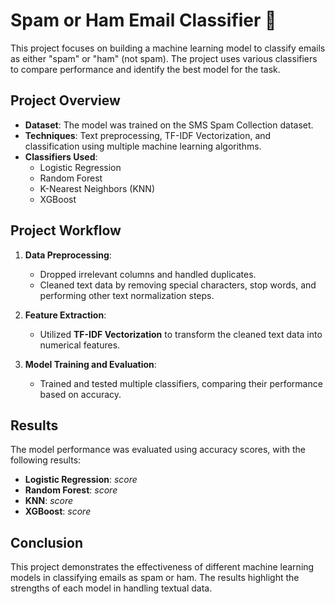 # Spam or Ham Email Classifier 📧

This project focuses on building a machine learning model to classify emails as either "spam" or "ham" (not spam). The project uses various classifiers to compare performance and identify the best model for the task.

## Project Overview

- **Dataset**: The model was trained on the SMS Spam Collection dataset.
- **Techniques**: Text preprocessing, TF-IDF Vectorization, and classification using multiple machine learning algorithms.
- **Classifiers Used**:
    - Logistic Regression
    - Random Forest
    - K-Nearest Neighbors (KNN)
    - XGBoost

## Project Workflow

1. **Data Preprocessing**:
    
    - Dropped irrelevant columns and handled duplicates.
    - Cleaned text data by removing special characters, stop words, and performing other text normalization steps.
2. **Feature Extraction**:
    
    - Utilized **TF-IDF Vectorization** to transform the cleaned text data into numerical features.
3. **Model Training and Evaluation**:
    
    - Trained and tested multiple classifiers, comparing their performance based on accuracy.

## Results

The model performance was evaluated using accuracy scores, with the following results:

- **Logistic Regression**: _score_
- **Random Forest**: _score_
- **KNN**: _score_
- **XGBoost**: _score_

## Conclusion

This project demonstrates the effectiveness of different machine learning models in classifying emails as spam or ham. The results highlight the strengths of each model in handling textual data.